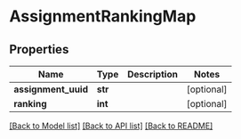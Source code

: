 # AssignmentRankingMap

## Properties
Name | Type | Description | Notes
------------ | ------------- | ------------- | -------------
**assignment_uuid** | **str** |  | [optional] 
**ranking** | **int** |  | [optional] 

[[Back to Model list]](../README.md#documentation-for-models) [[Back to API list]](../README.md#documentation-for-api-endpoints) [[Back to README]](../README.md)


